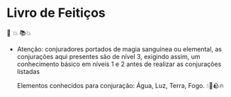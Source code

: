 # Livro de Feitiços





:book: :boom:
:books::boom:

* Atenção: conjuradores portados de magia sanguínea ou elemental, as conjurações aqui presentes são de nível 3, exigindo assim, um conhecimento básico em níveis 1 e 2 antes de realizar as conjurações listadas

  Elementos conhecidos para conjuração: Água, Luz, Terra, Fogo.
  💧🌟🪨🔥
  
